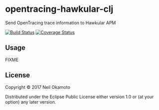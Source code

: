 # opentracing-hawkular-clj

Send OpenTracing trace information to Hawkular APM

[![Build Status](https://travis-ci.org/gonewest818/opentracing-hawkular-clj.svg?branch=master)](https://travis-ci.org/gonewest818/opentracing-hawkular-clj)
[![Coverage Status](https://coveralls.io/repos/github/gonewest818/opentracing-hawkular-clj/badge.svg?branch=master)](https://coveralls.io/github/gonewest818/opentracing-hawkular-clj?branch=master)

## Usage

FIXME

## License

Copyright © 2017 Neil Okamoto

Distributed under the Eclipse Public License either version 1.0 or (at
your option) any later version.
